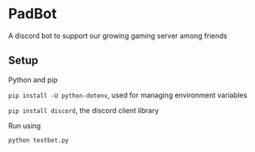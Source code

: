 # PadBot
A discord bot to support our growing gaming server among friends

## Setup 

Python and pip

`pip install -U python-dotenv`, used for managing environment variables

`pip install discord`, the discord client library

Run using 

`python testbot.py`




